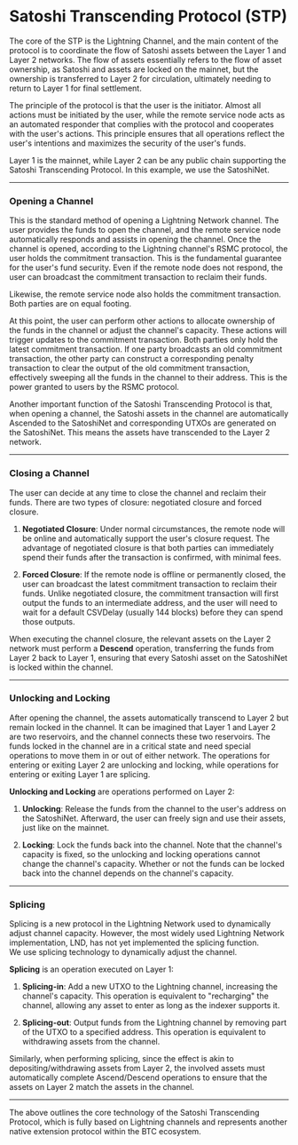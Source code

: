 Satoshi Transcending Protocol (STP)
====

The core of the STP is the Lightning Channel, and the main content of the protocol is to coordinate the flow of Satoshi assets between the Layer 1 and Layer 2 networks. The flow of assets essentially refers to the flow of asset ownership, as Satoshi and assets are locked on the mainnet, but the ownership is transferred to Layer 2 for circulation, ultimately needing to return to Layer 1 for final settlement.

The principle of the protocol is that the user is the initiator. Almost all actions must be initiated by the user, while the remote service node acts as an automated responder that complies with the protocol and cooperates with the user's actions. This principle ensures that all operations reflect the user's intentions and maximizes the security of the user's funds.

Layer 1 is the mainnet, while Layer 2 can be any public chain supporting the Satoshi Transcending Protocol. In this example, we use the SatoshiNet.

---

### Opening a Channel
This is the standard method of opening a Lightning Network channel. The user provides the funds to open the channel, and the remote service node automatically responds and assists in opening the channel. Once the channel is opened, according to the Lightning channel's RSMC protocol, the user holds the commitment transaction. This is the fundamental guarantee for the user's fund security. Even if the remote node does not respond, the user can broadcast the commitment transaction to reclaim their funds.

Likewise, the remote service node also holds the commitment transaction. Both parties are on equal footing.

At this point, the user can perform other actions to allocate ownership of the funds in the channel or adjust the channel's capacity. These actions will trigger updates to the commitment transaction. Both parties only hold the latest commitment transaction. If one party broadcasts an old commitment transaction, the other party can construct a corresponding penalty transaction to clear the output of the old commitment transaction, effectively sweeping all the funds in the channel to their address. This is the power granted to users by the RSMC protocol.

Another important function of the Satoshi Transcending Protocol is that, when opening a channel, the Satoshi assets in the channel are automatically Ascended to the SatoshiNet and corresponding UTXOs are generated on the SatoshiNet. This means the assets have transcended to the Layer 2 network.

---

### Closing a Channel
The user can decide at any time to close the channel and reclaim their funds. There are two types of closure: negotiated closure and forced closure.

1. **Negotiated Closure**: Under normal circumstances, the remote node will be online and automatically support the user's closure request. The advantage of negotiated closure is that both parties can immediately spend their funds after the transaction is confirmed, with minimal fees.
   
2. **Forced Closure**: If the remote node is offline or permanently closed, the user can broadcast the latest commitment transaction to reclaim their funds. Unlike negotiated closure, the commitment transaction will first output the funds to an intermediate address, and the user will need to wait for a default CSVDelay (usually 144 blocks) before they can spend those outputs.

When executing the channel closure, the relevant assets on the Layer 2 network must perform a **Descend** operation, transferring the funds from Layer 2 back to Layer 1, ensuring that every Satoshi asset on the SatoshiNet is locked within the channel.

---

### Unlocking and Locking
After opening the channel, the assets automatically transcend to Layer 2 but remain locked in the channel. It can be imagined that Layer 1 and Layer 2 are two reservoirs, and the channel connects these two reservoirs. The funds locked in the channel are in a critical state and need special operations to move them in or out of either network. The operations for entering or exiting Layer 2 are unlocking and locking, while operations for entering or exiting Layer 1 are splicing.

**Unlocking and Locking** are operations performed on Layer 2:
1. **Unlocking**: Release the funds from the channel to the user's address on the SatoshiNet. Afterward, the user can freely sign and use their assets, just like on the mainnet.
   
2. **Locking**: Lock the funds back into the channel. Note that the channel's capacity is fixed, so the unlocking and locking operations cannot change the channel's capacity. Whether or not the funds can be locked back into the channel depends on the channel's capacity.

---

### Splicing
Splicing is a new protocol in the Lightning Network used to dynamically adjust channel capacity. However, the most widely used Lightning Network implementation, LND, has not yet implemented the splicing function.  
We use splicing technology to dynamically adjust the channel.

**Splicing** is an operation executed on Layer 1:
1. **Splicing-in**: Add a new UTXO to the Lightning channel, increasing the channel's capacity. This operation is equivalent to "recharging" the channel, allowing any asset to enter as long as the indexer supports it.
   
2. **Splicing-out**: Output funds from the Lightning channel by removing part of the UTXO to a specified address. This operation is equivalent to withdrawing assets from the channel.

Similarly, when performing splicing, since the effect is akin to depositing/withdrawing assets from Layer 2, the involved assets must automatically complete Ascend/Descend operations to ensure that the assets on Layer 2 match the assets in the channel.

---

The above outlines the core technology of the Satoshi Transcending Protocol, which is fully based on Lightning channels and represents another native extension protocol within the BTC ecosystem.